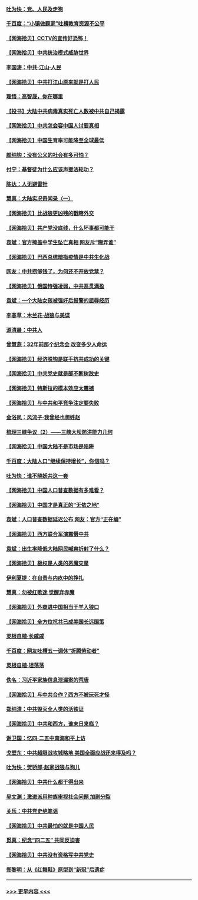 #### [吐为快：党、人民及走狗](../pages/nsc993/n12962747.md?t=05210202) 
#### [千百度：“小镇做题家”吐槽教育资源不公平](../pages/nsc993/n12962705.md?t=05210202) 
#### [【网海拾贝】CCTV的宣传好恐怖！](../pages/nsc993/n12959984.md?t=05210202) 
#### [【网海拾贝】中共统治模式威胁世界](../pages/nsc993/n12957622.md?t=05210202) 
#### [李国涛：中共‧江山‧人民](../pages/nsc993/n12957502.md?t=05210202) 
#### [【网海拾贝】中共打江山原来就是打人民](../pages/nsc993/n12954345.md?t=05210202) 
#### [理悟：高智晟，你在哪里](../pages/nsc993/n12953115.md?t=05210202) 
#### [【投书】大陆中共病毒真实死亡人数被中共自己揭露](../pages/nsc993/n12953050.md?t=05210202) 
#### [【网海拾贝】中共怎会容中国人讨要真相](../pages/nsc993/n12952161.md?t=05210202) 
#### [【网海拾贝】中国生育率可能降至全球最低](../pages/nsc993/n12948793.md?t=05210202) 
#### [颜纯钩：没有公义的社会有多可怕？](../pages/nsc993/n12947626.md?t=05210202) 
#### [付宁：基督徒为什么应该声援法轮功？](../pages/nsc993/n12947233.md?t=05210202) 
#### [陈达：人无避雷针](../pages/nsc993/n12947098.md?t=05210202) 
#### [慧真：大陆实况奇闻录（一）](../pages/nsc993/n12945811.md?t=05210202) 
#### [【网海拾贝】比战狼更凶残的戳瞎外交](../pages/nsc993/n12945717.md?t=05210202) 
#### [【网海拾贝】共产党没底线，什么坏事都可能干](../pages/nsc993/n12942090.md?t=05210202) 
#### [袁斌：官方掩盖中学生坠亡真相 网友斥“糊弄谁”](../pages/nsc993/n12942029.md?t=05210202) 
#### [【网海拾贝】巴西总统暗指疫情是中共生化战](../pages/nsc993/n12938999.md?t=05210202) 
#### [网友：中共捞够钱了，为何还不开放党禁？](../pages/nsc993/n12938952.md?t=05210202) 
#### [【网海拾贝】俄国恃强凌弱，中共恶贯满盈](../pages/nsc993/n12936626.md?t=05210202) 
#### [袁斌：一个大陆女孩被强奸后报警的屈辱经历](../pages/nsc993/n12936547.md?t=05210202) 
#### [李春草：木兰花·战狼与美谍](../pages/nsc993/n12935995.md?t=05210202) 
#### [源清晨：中共人](../pages/nsc993/n12935589.md?t=05210202) 
#### [曾慧燕：32年前那个纪念会 改变多少人命运](../pages/nsc993/n12934233.md?t=05210202) 
#### [【网海拾贝】经济脱钩是联手抗共成功的关键](../pages/nsc993/n12934176.md?t=05210202) 
#### [【网海拾贝】中共党史就是部不断树敌史](../pages/nsc993/n12932844.md?t=05210202) 
#### [【网海拾贝】特斯拉的模本效应太震撼](../pages/nsc993/n12925626.md?t=05210202) 
#### [【网海拾贝】与中共和平竞争注定要失败](../pages/nsc993/n12923326.md?t=05210202) 
#### [金浴凤：风流子‧我曾经也想姓赵](../pages/nsc993/n12920911.md?t=05210202) 
#### [梳理三峡争议（2）——三峡大坝防洪能力几何](../pages/nsc993/n12920173.md?t=05210202) 
#### [【网海拾贝】中国大陆不是市场是陷阱](../pages/nsc993/n12920143.md?t=05210202) 
#### [千百度：大陆人口“继续保持增长”，你信吗？](../pages/nsc993/n12918946.md?t=05210202) 
#### [吐为快：谁不晓妖共这一套](../pages/nsc993/n12918941.md?t=05210202) 
#### [【网海拾贝】中国人口普查数据有多难看？](../pages/nsc993/n12917822.md?t=05210202) 
#### [【网海拾贝】中国才是真正的“无依之地”](../pages/nsc993/n12915845.md?t=05210202) 
#### [袁斌：人口普查数据延迟公布 网友：官方“正在编”](../pages/nsc993/n12915748.md?t=05210202) 
#### [【网海拾贝】西方联合军演震慑中共](../pages/nsc993/n12913466.md?t=05210202) 
#### [袁斌：出生率降低大陆网民喊爽折射了什么？](../pages/nsc993/n12913365.md?t=05210202) 
#### [【网海拾贝】极权是人类的恶魔灾星](../pages/nsc993/n12910697.md?t=05210202) 
#### [伊利夏提：在自责与内疚中的挣扎](../pages/nsc993/n12910493.md?t=05210202) 
#### [慧真：勿被红歌迷 觉醒弃赤魔](../pages/nsc993/n12910485.md?t=05210202) 
#### [【网海拾贝】外商进中国相当于羊入狼口](../pages/nsc993/n12908274.md?t=05210202) 
#### [【网海拾贝】全方位抗共已成美国长远国策](../pages/nsc993/n12906878.md?t=05210202) 
#### [灵根自植‧长戚戚](../pages/nsc993/n12905585.md?t=05210202) 
#### [千百度：网友吐槽五一调休“折腾劳动者”](../pages/nsc993/n12905934.md?t=05210202) 
#### [灵根自植‧坦荡荡](../pages/nsc993/n12905562.md?t=05210202) 
#### [佚名：习近平家族信息泄漏案的荒唐](../pages/nsc993/n12904705.md?t=05210202) 
#### [【网海拾贝】与中共合作？西方不被玩死才怪](../pages/nsc993/n12903873.md?t=05210202) 
#### [郑纯清：中共毁灭全人类的活铁证](../pages/nsc993/n12903785.md?t=05210202) 
#### [【网海拾贝】中共和西方，谁末日来临？](../pages/nsc993/n12903482.md?t=05210202) 
#### [谢卫国：忆四‧二五中南海和平上访](../pages/nsc993/n12902192.md?t=05210202) 
#### [戈壁东：中共超限战攻城略地 美国全面应战还来得及吗？](../pages/nsc993/n12902297.md?t=05210202) 
#### [吐为快：贺骄郎‧赵家战狼与狗儿](../pages/nsc993/n12902280.md?t=05210202) 
#### [【网海拾贝】中共什么都干得出来](../pages/nsc993/n12897500.md?t=05210202) 
#### [吴文渊：激进派用种族审视社会问题 加剧分裂](../pages/nsc993/n12893881.md?t=05210202) 
#### [关乐：中共党史绝笔谣](../pages/nsc993/n12897270.md?t=05210202) 
#### [【网海拾贝】中共最怕的就是中国人民](../pages/nsc993/n12894705.md?t=05210202) 
#### [觅真：纪念“四二五” 共同反迫害](../pages/nsc993/n12894553.md?t=05210202) 
#### [【网海拾贝】中共没有资格写中共党史](../pages/nsc993/n12892231.md?t=05210202) 
#### [郑黎明：从《红舞鞋》原型到“新冠”后遗症](../pages/nsc993/n12890469.md?t=05210202) 

----
#### [ >>> 更早内容 <<< ](../indexes/nsc993-earlier.md)

